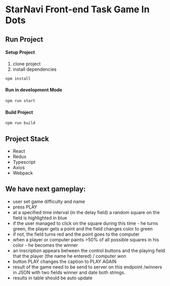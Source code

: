 # StarNavi Front-end Task Game In Dots

## Run Project

#### Setup Project
1. clone project
2. install dependencies
```
npm install
```


#### Run in development Mode
```
npm run start
```

#### Build Project
```
npm run build
```

## Project Stack 
- React 
- Redux 
- Typescript 
- Axios 
- Webpack


## We have next gameplay:
- user set game difficulty and name
- press PLAY
- at a specified time interval (in the delay field) a random square on the field is highlighted in blue
- if the user managed to click on the square during this time - he turns green, the player gets a point and the field changes color to green
- if not, the field turns red and the point goes to the computer
- when a player or computer paints >50% of all possible squares in his color - he becomes the winner
- an inscription appears between the control buttons and the playing field that the player (the name he entered) / computer won
- button PLAY changes the caption to PLAY AGAIN
- result of the game need to be send to server on this endpoint /winners in JSON with two fields winner and date both strings.
- results in table should be auto update